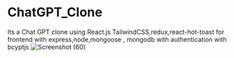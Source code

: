 # ChatGPT_Clone
Its a Chat GPT  clone using React.js TailwindCSS,redux,react-hot-toast for frontend with express,node,mongoose , mongodb with authentication with bcyptjs
![Screenshot (60)](https://github.com/sagar-yenkure/ChatGPT_Clone/assets/106479433/0731878c-b68d-4205-aeed-322205b5dcef)
